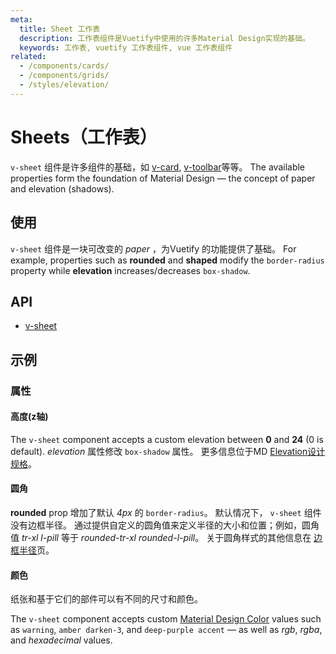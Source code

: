```yaml
---
meta:
  title: Sheet 工作表
  description: 工作表组件是Vuetify中使用的许多Material Design实现的基础。
  keywords: 工作表, vuetify 工作表组件, vue 工作表组件
related:
  - /components/cards/
  - /components/grids/
  - /styles/elevation/
---
```


# Sheets（工作表）

`v-sheet`  组件是许多组件的基础，如 [v-card](/components/cards/),  [v-toolbar](/components/toolbars/)等等。 The available properties form the foundation of Material Design — the concept of paper and elevation (shadows).

<entry-ad />

## 使用

`v-sheet` 组件是一块可改变的 _paper_ ，为Vuetify 的功能提供了基础。 For example, properties such as **rounded** and **shaped** modify the `border-radius` property while **elevation** increases/decreases `box-shadow`.

<usage name="v-sheet" />

## API

- [v-sheet](/api/v-sheet)

<inline-api page="components/sheets" />

## 示例

### 属性

#### 高度(z轴)

The `v-sheet` component accepts a custom elevation between **0** and **24** (0 is default). *elevation* 属性修改 `box-shadow` 属性。 更多信息位于MD [ Elevation设计规格](https://material.io/design/environment/elevation.html)。

<example file="v-sheet/prop-elevation" />

#### 圆角

**rounded** prop 增加了默认 _4px_ 的 `border-radius`。 默认情况下， `v-sheet` 组件没有边框半径。 通过提供自定义的圆角值来定义半径的大小和位置；例如，圆角值 *tr-xl l-pill* 等于 *rounded-tr-xl rounded-l-pill*。 关于圆角样式的其他信息在 [边框半径](/styles/border-radius/)页。

<example file="v-sheet/prop-rounded" />

#### 颜色

纸张和基于它们的部件可以有不同的尺寸和颜色。

The `v-sheet` component accepts custom [Material Design Color](/styles/colors/) values such as `warning`, `amber darken-3`, and `deep-purple accent` — as well as *rgb*, *rgba*, and *hexadecimal* values.

<example file="v-sheet/prop-color" />

<backmatter />

